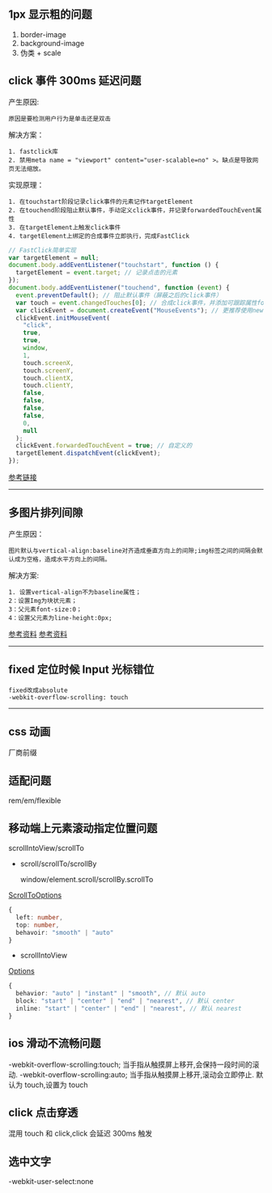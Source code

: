 ## 1px 显示粗的问题

1. border-image
2. background-image
3. 伪类 + scale

## click 事件 300ms 延迟问题

产生原因:

    原因是要检测用户行为是单击还是双击

解决方案：

    1. fastclick库
    2. 禁用meta name = "viewport" content="user-scalable=no" >。缺点是导致网页无法缩放。

实现原理：

    1. 在touchstart阶段记录click事件的元素记作targetElement
    2. 在touchend阶段阻止默认事件，手动定义click事件，并记录forwardedTouchEvent属性
    3. 在targetElement上触发click事件
    4. targetElement上绑定的合成事件立即执行，完成FastClick

```js
// FastClick简单实现
var targetElement = null;
document.body.addEventListener("touchstart", function () {
  targetElement = event.target; // 记录点击的元素
});
document.body.addEventListener("touchend", function (event) {
  event.preventDefault(); // 阻止默认事件（屏蔽之后的click事件）
  var touch = event.changedTouches[0]; // 合成click事件，并添加可跟踪属性forwardedTouchEvent
  var clickEvent = document.createEvent("MouseEvents"); // 更推荐使用new CustomEvent
  clickEvent.initMouseEvent(
    "click",
    true,
    true,
    window,
    1,
    touch.screenX,
    touch.screenY,
    touch.clientX,
    touch.clientY,
    false,
    false,
    false,
    false,
    0,
    null
  );
  clickEvent.forwardedTouchEvent = true; // 自定义的
  targetElement.dispatchEvent(clickEvent);
});
```

[参考链接](https://www.jianshu.com/p/c7a29a7d3e4d)

---

## 多图片排列间隙

产生原因：

    图片默认与vertical-align:baseline对齐造成垂直方向上的间隙;img标签之间的间隔会默认成为空格，造成水平方向上的间隔。

解决方案:

    1. 设置vertical-align不为baseline属性；
    2：设置Img为块状元素；
    3：父元素font-size:0；
    4：设置父元素为line-height:0px;

[参考资料](https://blog.csdn.net/qq_37855074/article/details/88826617?utm_medium=distribute.pc_relevant.none-task-blog-BlogCommendFromMachineLearnPai2-2&depth_1-utm_source=distribute.pc_relevant.none-task-blog-BlogCommendFromMachineLearnPai2-2)
[参考资料](https://blog.csdn.net/bunny2016/article/details/104163569?utm_medium=distribute.pc_relevant.none-task-blog-BlogCommendFromMachineLearnPai2-12&depth_1-utm_source=distribute.pc_relevant.none-task-blog-BlogCommendFromMachineLearnPai2-12)

---

## fixed 定位时候 Input 光标错位

    fixed改成absolute
    -webkit-overflow-scrolling: touch

---

## css 动画

厂商前缀

## 适配问题

rem/em/flexible

## 移动端上元素滚动指定位置问题

scrollIntoView/scrollTo

- scroll/scrollTo/scrollBy

  window/element.scroll/scrollBy.scrollTo

[ScrollToOptions](https://developer.mozilla.org/en-US/docs/Web/API/ScrollToOptions)

```ts
{
  left: number,
  top: number,
  behavoir: "smooth" | "auto"
}

```

- scrollIntoView

[Options](https://blog.csdn.net/THINK_OF_/article/details/85338033)

```ts
{
  behavior: "auto" | "instant" | "smooth", // 默认 auto
  block: "start" | "center" | "end" | "nearest", // 默认 center
  inline: "start" | "center" | "end" | "nearest", // 默认 nearest
}

```

## ios 滑动不流畅问题

-webkit-overflow-scrolling:touch; 当手指从触摸屏上移开,会保持一段时间的滚动.
-webkit-overflow-scrolling:auto; 当手指从触摸屏上移开,滚动会立即停止.
默认为 touch,设置为 touch

## click 点击穿透

混用 touch 和 click,click 会延迟 300ms 触发

## 选中文字

-webkit-user-select:none
